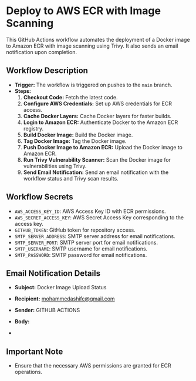 # Deploy to AWS ECR with Image Scanning

This GitHub Actions workflow automates the deployment of a Docker image to Amazon ECR with image scanning using Trivy. It also sends an email notification upon completion.

## Workflow Description

- **Trigger:** The workflow is triggered on pushes to the `main` branch.
- **Steps:**
  1. **Checkout Code:** Fetch the latest code.
  2. **Configure AWS Credentials:** Set up AWS credentials for ECR access.
  3. **Cache Docker Layers:** Cache Docker layers for faster builds.
  4. **Login to Amazon ECR:** Authenticate Docker to the Amazon ECR registry.
  5. **Build Docker Image:** Build the Docker image.
  6. **Tag Docker Image:** Tag the Docker image.
  7. **Push Docker Image to Amazon ECR:** Upload the Docker image to Amazon ECR.
  8. **Run Trivy Vulnerability Scanner:** Scan the Docker image for vulnerabilities using Trivy.
  9. **Send Email Notification:** Send an email notification with the workflow status and Trivy scan results.

## Workflow Secrets

- `AWS_ACCESS_KEY_ID`: AWS Access Key ID with ECR permissions.
- `AWS_SECRET_ACCESS_KEY`: AWS Secret Access Key corresponding to the access key.
- `GITHUB_TOKEN`: GitHub token for repository access.
- `SMTP_SERVER_ADDRESS`: SMTP server address for email notifications.
- `SMTP_SERVER_PORT`: SMTP server port for email notifications.
- `SMTP_USERNAME`: SMTP username for email notifications.
- `SMTP_PASSWORD`: SMTP password for email notifications.

## Email Notification Details

- **Subject:** Docker Image Upload Status
- **Recipient:** mohammedashifc@gmail.com
- **Sender:** GITHUB ACTIONS
- **Body:**

- 
## Important Note

- Ensure that the necessary AWS permissions are granted for ECR operations.

